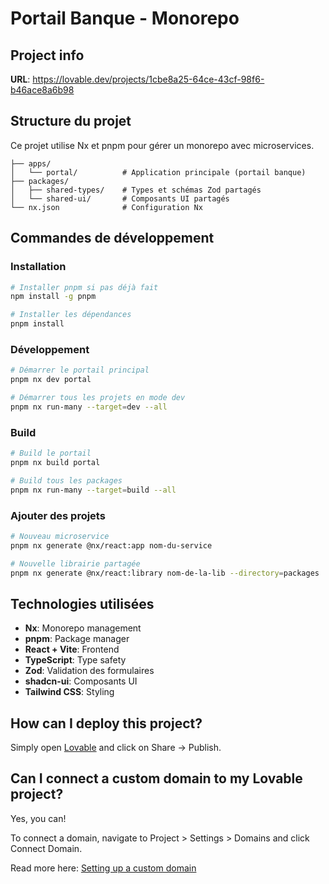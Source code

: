 # Portail Banque - Monorepo

## Project info

**URL**: https://lovable.dev/projects/1cbe8a25-64ce-43cf-98f6-b46ace8a6b98

## Structure du projet

Ce projet utilise Nx et pnpm pour gérer un monorepo avec microservices.

```
├── apps/
│   └── portal/          # Application principale (portail banque)
├── packages/
│   ├── shared-types/    # Types et schémas Zod partagés
│   └── shared-ui/       # Composants UI partagés
└── nx.json              # Configuration Nx
```

## Commandes de développement

### Installation
```bash
# Installer pnpm si pas déjà fait
npm install -g pnpm

# Installer les dépendances
pnpm install
```

### Développement
```bash
# Démarrer le portail principal
pnpm nx dev portal

# Démarrer tous les projets en mode dev
pnpm nx run-many --target=dev --all
```

### Build
```bash
# Build le portail
pnpm nx build portal

# Build tous les packages
pnpm nx run-many --target=build --all
```

### Ajouter des projets
```bash
# Nouveau microservice
pnpm nx generate @nx/react:app nom-du-service

# Nouvelle librairie partagée
pnpm nx generate @nx/react:library nom-de-la-lib --directory=packages
```

## Technologies utilisées

- **Nx**: Monorepo management
- **pnpm**: Package manager  
- **React + Vite**: Frontend
- **TypeScript**: Type safety
- **Zod**: Validation des formulaires
- **shadcn-ui**: Composants UI
- **Tailwind CSS**: Styling

## How can I deploy this project?

Simply open [Lovable](https://lovable.dev/projects/1cbe8a25-64ce-43cf-98f6-b46ace8a6b98) and click on Share -> Publish.

## Can I connect a custom domain to my Lovable project?

Yes, you can!

To connect a domain, navigate to Project > Settings > Domains and click Connect Domain.

Read more here: [Setting up a custom domain](https://docs.lovable.dev/tips-tricks/custom-domain#step-by-step-guide)
